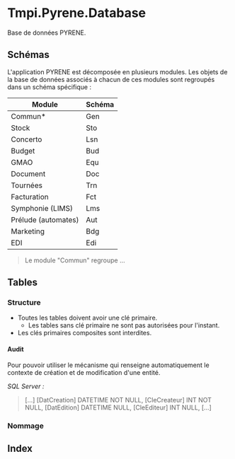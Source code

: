 ﻿# Tmpi.Pyrene.Database

Base de données PYRENE.

## Schémas

L'application PYRENE est décomposée en plusieurs modules.
Les objets de la base de données associés à chacun de ces modules sont regroupés dans un schéma spécifique :

Module | Schéma
-------|-------
Commun* | Gen
Stock | Sto
Concerto | Lsn
Budget | Bud
GMAO | Equ
Document | Doc
Tournées | Trn
Facturation | Fct
Symphonie (LIMS) | Lms
Prélude (automates) | Aut
Marketing | Bdg
EDI | Edi

> Le module "Commun" regroupe ...

## Tables

### Structure

- Toutes les tables doivent avoir une clé primaire.
  - Les tables sans clé primaire ne sont pas autorisées pour l'instant.
- Les clés primaires composites sont interdites.

#### Audit

Pour pouvoir utiliser le mécanisme qui renseigne automatiquement le contexte de création et de modification d'une entité.

*SQL Server :*
> [...]
> [DatCreation] DATETIME NOT NULL,
> [CleCreateur] INT NOT NULL,
> [DatEdition] DATETIME NULL,
> [CleEditeur] INT NULL,
> [...]

### Nommage


## Index
